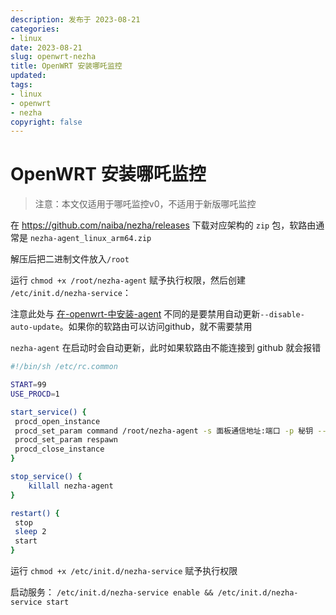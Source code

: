 ```yaml
---
description: 发布于 2023-08-21
categories:
- linux
date: 2023-08-21
slug: openwrt-nezha
title: OpenWRT 安装哪吒监控
updated: 
tags:
- linux
- openwrt
- nezha
copyright: false
---
```


# OpenWRT 安装哪吒监控

> 注意：本文仅适用于哪吒监控v0，不适用于新版哪吒监控

在 https://github.com/naiba/nezha/releases 下载对应架构的 `zip` 包，软路由通常是 `nezha-agent_linux_arm64.zip`

解压后把二进制文件放入`/root`

运行 `chmod +x /root/nezha-agent` 赋予执行权限，然后创建 `/etc/init.d/nezha-service`：

注意此处与 [在-openwrt-中安装-agent](https://nezha.wiki/guide/agent.html#%E5%9C%A8-openwrt-%E4%B8%AD%E5%AE%89%E8%A3%85-agent) 不同的是要禁用自动更新`--disable-auto-update`。如果你的软路由可以访问github，就不需要禁用

`nezha-agent` 在启动时会自动更新，此时如果软路由不能连接到 github 就会报错

```bash
#!/bin/sh /etc/rc.common

START=99
USE_PROCD=1

start_service() {
 procd_open_instance
 procd_set_param command /root/nezha-agent -s 面板通信地址:端口 -p 秘钥 --debug --disable-auto-update
 procd_set_param respawn
 procd_close_instance
}

stop_service() {
    killall nezha-agent
}

restart() {
 stop
 sleep 2
 start
}
```

运行 `chmod +x /etc/init.d/nezha-service` 赋予执行权限

启动服务： `/etc/init.d/nezha-service enable && /etc/init.d/nezha-service start`
